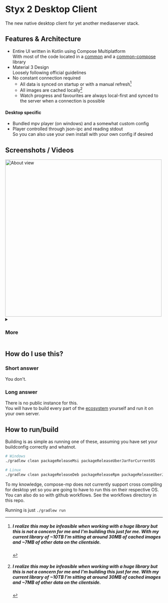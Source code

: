 # Styx 2 Desktop Client

The new native desktop client for yet another mediaserver stack.

## Features & Architecture
- Entire UI written in Kotlin using Compose Multiplatform
	<br>With most of the code located in a [common](https://github.com/Vodes/Styx-Common) and a [common-compose](https://github.com/Vodes/Styx-Common-Compose) library
- Material 3 Design
	<br>Loosely following official guidelines
- No constant connection required
	- All data is synced on startup or with a manual refresh[^1]<br>
	- All images are cached locally[^1]<br>
	- Watch progress and favourites are always local-first and synced to the server when a connection is possible

#### Desktop specific
- Bundled mpv player (on windows) and a somewhat custom config<br>
- Player controlled through json-ipc and reading stdout
	<br>So you can also use your own install with your own config if desired

## Screenshots / Videos
<img src="https://github.com/user-attachments/assets/25ac4c0e-6b98-484f-8dc8-b3c3a9e37ae9" title="About view" height="500" />

<details>
	<summary><h3>More</h3></summary>

 ### Search
 
https://github.com/user-attachments/assets/3cc195d6-6847-431e-8740-1438789b21a3

 ### Show detail view & Tracking

https://github.com/user-attachments/assets/6dcacd94-bd68-4806-aace-5bb39fe98a7f

 ### Settings

https://github.com/user-attachments/assets/719b5b18-2a8c-4744-aba1-09e28cd1232e
 
</details>

## How do I use this?

### Short answer
You don't.

### Long answer
There is no public instance for this.<br>
You will have to build every part of the [ecosystem](https://github.com/Vodes?tab=repositories&q=Styx&language=kotlin) yourself and run it on your own server.


## How to run/build
Building is as simple as running one of these, assuming you have set your buildconfig correctly and whatnot.
```bash
# Windows
./gradlew clean packageReleaseMsi packageReleaseUberJarForCurrentOS

# Linux
./gradlew clean packageReleaseDeb packageReleaseRpm packageReleaseUberJarForCurrentOS
```
To my knowledge, compose-mp does not currently support cross compiling for desktop yet so you are going to have to run this on their respective OS.<br>
You can also do so with github workflows. See the workflows directory in this repo.<br>

Running is just `./gradlew run`

[^1]: ##### I realize this may be infeasible when working with a huge library but this is not a concern for me and I'm building this just for me. With my current library of ~10TB I'm sitting at around 30MB of cached images and ~7MB of other data on the clientside.
